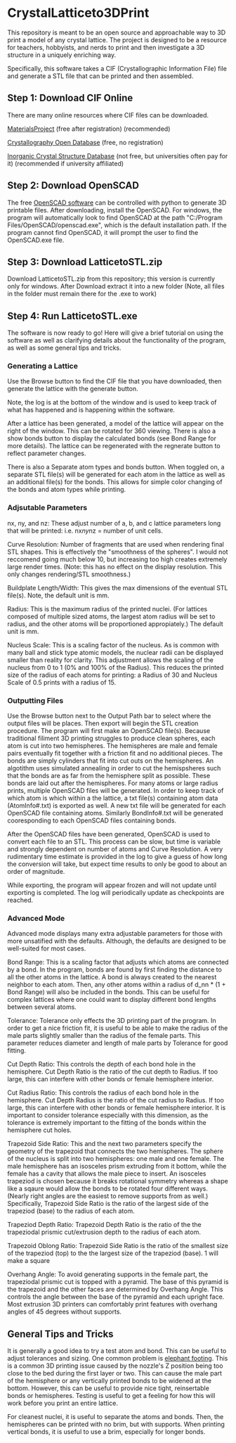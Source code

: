 # CrystalLatticeto3DPrint
This repository is meant to be an open source and approachable way to 3D print a model of any crystal lattice. The project is designed to be a resource for teachers, hobbyists, and nerds to print and then investigate a 3D structure in a uniquely enriching way.

Specifically, this software takes a CIF (Crystallographic Information File) file and generate a STL file that can be printed and then assembled.

## Step 1: Download CIF Online
There are many online resources where CIF files can be downloaded.

[MaterialsProject](https://materialsproject.org/) (free after registration) (recommended)

[Crystallography Open Database](http://crystallography.net/cod/) (free, no registration)

[Inorganic Crystal Structure Database](https://icsd.fiz-karlsruhe.de/) (not free, but universities often pay for it) (recommended if university affiliated)


## Step 2: Download OpenSCAD
The free [OpenSCAD software](https://openscad.org/) can be controlled with python to generate 3D printable files. After downloading, install the OpenSCAD. For windows, the program will automatically look to find OpenSCAD at the path "C:/Program Files/OpenSCAD/openscad.exe", which is the default installation path. If the program cannot find OpenSCAD, it will prompt the user to find the OpenSCAD.exe file.

## Step 3: Download LatticetoSTL.zip
Download LatticetoSTL.zip from this repository; this version is currently only for windows. After Download extract it into a new folder (Note, all files in the folder must remain there for the .exe to work)

## Step 4: Run LatticetoSTL.exe
The software is now ready to go! Here will give a brief tutorial on using the software as well as clarifying details about the functionality of the program, as well as some general tips and tricks.

### Generating a Lattice

Use the Browse button to find the CIF file that you have downloaded, then generate the lattice with the generate button.

Note, the log is at the bottom of the window and is used to keep track of what has happened and is happening within the software.

After a lattice has been generated, a model of the lattice will appear on the right of the window. This can be rotated for 360 viewing. There is also a show bonds button to display the calculated bonds (see Bond Range for more details). The lattice can be regenerated with the regnerate button to reflect parameter changes.

There is also a Separate atom types and bonds button. When toggled on, a separate STL file(s) will be generated for each atom in the lattice as well as an additional file(s) for the bonds. This allows for simple color changing of the bonds and atom types while printing.

### Adjsutable Parameters
nx, ny, and nz: These adjust number of a, b, and c lattice parameters long that will be printed: i.e. nx*ny*nz = number of unit cells.

Curve Resolution: Number of fragments that are used when rendering final STL shapes. This is effectively the "smoothness of the spheres". I would not reccomend going much below 10, but increasing too high creates extremely large render times. (Note: this has no effect on the display resolution. This only changes rendering/STL smoothness.)

Buildplate Length/Width: This gives the max dimensions of the eventual STL file(s). Note, the default unit is mm.

Radius: This is the maximum radius of the printed nuclei. (For lattices composed of multiple sized atoms, the largest atom radius will be set to radius, and the other atoms will be proportioned appropiately.) The default unit is mm. 

Nucleus Scale: This is a scaling factor of the nucleus. As is common with many ball and stick type atomic models, the nuclear radii can be displayed smaller than reality for clarity. This adjustment allows the scaling of the nucleus from 0 to 1 (0% and 100% of the Radius). This reduces the printed size of the radius of each atoms for printing: a Radius of 30 and Nucleus Scale of 0.5 prints with a radius of 15.

### Outputting Files
Use the Browse button next to the Output Path bar to select where the output files will be places. Then export will begin the STL creation procedure. The program will first make an OpenSCAD file(s). Because traditional filiment 3D printing struggles to produce clean spheres, each atom is cut into two hemispheres. The hemispheres are male and female pairs eventually fit together with a friction fit and no additional pieces. The bonds are simply cylinders that fit into cut outs on the hemispheres. An algotithm uses simulated annealing in order to cut the hemispsheres such that the bonds are as far from the hemisphere split as possible. These bonds are laid out after the hemispheres. For many atoms or large radius prints, multiple OpenSCAD files will be generated. In order to keep track of which atom is which within a the lattice, a txt file(s) containing atom data (AtomInfo#.txt) is exported as well. A new txt file will be generated for each OpenSCAD file containing atoms. Similarly BondInfo#.txt will be generated cooresponding to each OpenSCAD files containing bonds.

After the OpenSCAD files have been generated, OpenSCAD is used to convert each file to an STL. This process can be slow, but time is variable and strongly dependent on number of atoms and Curve Resolution. A very rudimentary time estimate is provided in the log to give a guess of how long the conversion will take, but expect time results to only be good to about an order of magnitude.

While exporting, the program will appear frozen and will not update until exporting is completed. The log will periodically update as checkpoints are reached.

### Advanced Mode
Advanced mode displays many extra adjustable parameters for those with more unsatified with the defaults. Although, the defaults are designed to be well-suited for most cases.

Bond Range: This is a scaling factor that adjusts which atoms are connected by a bond. In the program, bonds are found by first finding the distance to all the other atoms in the lattice. A bond is always created to the nearest neighbor to each atom. Then, any other atoms within a radius of d_nn * (1 + Bond Range) will also be included in the bonds. This can be useful for complex lattices where one could want to display different bond lengths between several atoms.

Tolerance: Tolerance only effects the 3D printing part of the program. In order to get a nice friction fit, it is useful to be able to make the radius of the male parts slightly smaller than the radius of the female parts. This parameter reduces diameter and length of male parts by Tolerance for good fitting.

Cut Depth Ratio: This controls the depth of each bond hole in the hemisphere. Cut Depth Ratio is the ratio of the cut depth to Radius. If too large, this can interfere with other bonds or female hemisphere interior.

Cut Radius Ratio: This controls the radius of each bond hole in the hemisphere. Cut Depth Radius is the ratio of the cut radius to Radius. If too large, this can interfere with other bonds or female hemisphere interior. It is important to consider tolerance especially with this dimension, as the tolerance is extremely important to the fitting of the bonds within the hemisphere cut holes.

Trapezoid Side Ratio: This and the next two parameters specify the geometry of the trapezoid that connects the two hemispheres. The sphere of the nucleus is split into two hemispheres: one male and one female. The male hemisphere has an isosceles prism extruding from it bottom, while the female has a cavity that allows the male piece to insert. An isosceles trapeziod is chosen because it breaks rotational symmetry whereas a shape like a sqaure would allow the bonds to be rotated four different ways. (Nearly right angles are the easiest to remove supports from as well.) Specifically, Trapezoid Side Ratio is the ratio of the largest side of the trapeziod (base) to the radius of each atom.

Trapeziod Depth Ratio: Trapezoid Depth Ratio is the ratio of the the trapeziodal prismic cut/extrusion depth to the radius of each atom.

Trapezoid Oblong Ratio: Trapezoid Side Ratio is the ratio of the smallest size of the trapeziod (top) to the the largest size of the trapeziod (base). 1 will make a square

Overhang Angle: To avoid generating supports in the female part, the trapeziodal prismic cut is topped with a pyramid. The base of this pyramid is the trapezoid and the other faces are determined by Overhang Angle. This controls the angle between the base of the pyramid and each upright face. Most extrusion 3D printers can comfortably print features with overhang angles of 45 degrees without supports.

## General Tips and Tricks
It is generally a good idea to try a test atom and bond. This can be useful to adjust tolerances and sizing. One common problem is [elephant footing](https://help.prusa3d.com/article/elephant-foot-compensation_114487). This is a common 3D printing issue caused by the nozzle's Z position being too close to the bed during the first layer or two. This can cause the male part of the hemisphere or any vertically printed bonds to be widened at the bottom. However, this can be useful to provide nice tight, reinsertable bonds or hemispheres. Testing is useful to get a feeling for how this will work before you print an entire lattice.

For cleanest nuclei, it is useful to separate the atoms and bonds. Then, the hemispheres can be printed with no brim, but with supports. When printing vertical bonds, it is useful to use a brim, especially for longer bonds.
